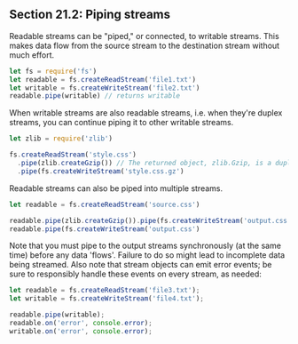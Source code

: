 ## Section 21.2: Piping streams

Readable streams can be "piped," or connected, to writable streams. This makes data 
flow from the source stream to the destination stream without much effort.
```js
let fs = require('fs')
let readable = fs.createReadStream('file1.txt')
let writable = fs.createWriteStream('file2.txt')
readable.pipe(writable) // returns writable
```

When writable streams are also readable streams, i.e. when they're duplex streams, you 
can continue piping it to other writable streams.
```js
let zlib = require('zlib')

fs.createReadStream('style.css')
  .pipe(zlib.createGzip()) // The returned object, zlib.Gzip, is a duplex stream.
  .pipe(fs.createWriteStream('style.css.gz')
```

Readable streams can also be piped into multiple streams.
```js
let readable = fs.createReadStream('source.css')

readable.pipe(zlib.createGzip()).pipe(fs.createWriteStream('output.css.gz'))
readable.pipe(fs.createWriteStream('output.css')
```

Note that you must pipe to the output streams synchronously (at the same time) before 
any data 'flows'. Failure to do so might lead to incomplete data being streamed.
Also note that stream objects can emit error events; be sure to responsibly handle 
these events on every stream, as needed:
```js
let readable = fs.createReadStream('file3.txt');
let writable = fs.createWriteStream('file4.txt');

readable.pipe(writable);
readable.on('error', console.error);
writable.on('error', console.error);
```